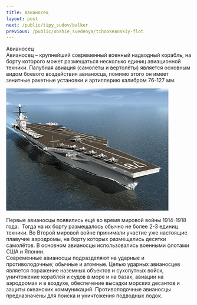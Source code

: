```yaml
---
title: Авианосец
layout: post
next: /public/tipy_sudov/balker
previous: /public/obshie_svedenya/tihookeanskiy-flot
---
```


Авианосец  
Авианосец – крупнейший современный военный надводный корабль, на борту которого может размещаться несколько единиц авиационной техники. Палубная авиация (самолёты и вертолёты) является основным видом боевого воздействия авианосца, помимо этого он имеет зенитные ракетные установки и артиллерию калибром 76-127 мм.  
  

![](/assets/img/suda/avia.gif)  

  
Первые авианосцы появились ещё во время мировой войны 1914-1918 года.  Тогда на их борту размещалось обычно не более 2-3 единиц техники. Во Второй мировой войне принимали участие уже настоящие плавучие аэродромы, на борту которых размещались десятки самолётов. В основном авианосцы использовались военными флотами США и Японии.  
Современные авианосцы подразделяют на ударные и противолодочные; обычные и атомные. Целью ударных авианосцев является поражение наземных объектов и сухопутных войск, уничтожение кораблей и судов в море и на базах, авиации на аэродромах и в воздухе, обеспечение высадки морских десантов и защиты океанских коммуникаций. Противолодочные авианосцы предназначены для поиска и уничтожения подводных лодок.   
 